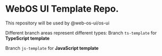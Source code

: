 # WebOS UI Template Repo.

This repository will be used by @web-os-ui/os-ui

Different branch areas represent different types:
Branch `ts-template` for **TypeScript template**

Branch `js-template` for **JavaScript template**
